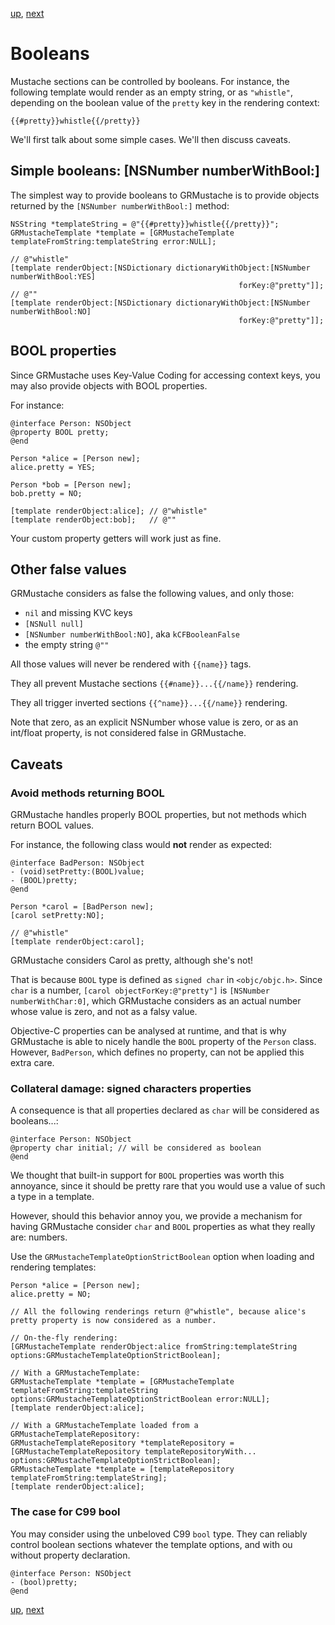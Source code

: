 [up](../runtime.md), [next](helpers.md)

# Booleans

Mustache sections can be controlled by booleans. For instance, the following template would render as an empty string, or as `"whistle"`, depending on the boolean value of the `pretty` key in the rendering context:

	{{#pretty}}whistle{{/pretty}}

We'll first talk about some simple cases. We'll then discuss caveats.

## Simple booleans: [NSNumber numberWithBool:]

The simplest way to provide booleans to GRMustache is to provide objects returned by the `[NSNumber numberWithBool:]` method:

```objc
NSString *templateString = @"{{#pretty}}whistle{{/pretty}}";
GRMustacheTemplate *template = [GRMustacheTemplate templateFromString:templateString error:NULL];

// @"whistle"
[template renderObject:[NSDictionary dictionaryWithObject:[NSNumber numberWithBool:YES]
                                                   forKey:@"pretty"]];
// @""
[template renderObject:[NSDictionary dictionaryWithObject:[NSNumber numberWithBool:NO]
                                                   forKey:@"pretty"]];
```

## BOOL properties

Since GRMustache uses Key-Value Coding for accessing context keys, you may also provide objects with BOOL properties.

For instance:

```objc
@interface Person: NSObject
@property BOOL pretty;
@end

Person *alice = [Person new];
alice.pretty = YES;

Person *bob = [Person new];
bob.pretty = NO;

[template renderObject:alice]; // @"whistle"
[template renderObject:bob];   // @""
```

Your custom property getters will work just as fine.


## Other false values

GRMustache considers as false the following values, and only those:

- `nil` and missing KVC keys
- `[NSNull null]`
- `[NSNumber numberWithBool:NO]`, aka `kCFBooleanFalse`
- the empty string `@""`

All those values will never be rendered with `{{name}}` tags.

They all prevent Mustache sections `{{#name}}...{{/name}}` rendering.

They all trigger inverted sections `{{^name}}...{{/name}}` rendering.

Note that zero, as an explicit NSNumber whose value is zero, or as an int/float property, is not considered false in GRMustache.


## Caveats

### Avoid methods returning BOOL

GRMustache handles properly BOOL properties, but not methods which return BOOL values.

For instance, the following class would **not** render as expected:

```objc
@interface BadPerson: NSObject
- (void)setPretty:(BOOL)value;
- (BOOL)pretty;
@end

Person *carol = [BadPerson new];
[carol setPretty:NO];

// @"whistle"
[template renderObject:carol];
```

GRMustache considers Carol as pretty, although she's not!

That is because `BOOL` type is defined as `signed char` in `<objc/objc.h>`. Since `char` is a number, `[carol objectForKey:@"pretty"]` is `[NSNumber numberWithChar:0]`, which GRMustache considers as an actual number whose value is zero, and not as a falsy value.

Objective-C properties can be analysed at runtime, and that is why GRMustache is able to nicely handle the `BOOL` property of the `Person` class. However, `BadPerson`, which defines no property, can not be applied this extra care.

### Collateral damage: signed characters properties

A consequence is that all properties declared as `char` will be considered as booleans...:

```objc
@interface Person: NSObject
@property char initial;	// will be considered as boolean
@end
```

We thought that built-in support for `BOOL` properties was worth this annoyance, since it should be pretty rare  that you would use a value of such a type in a template.

However, should this behavior annoy you, we provide a mechanism for having GRMustache consider `char` and `BOOL` properties as what they really are: numbers.

Use the `GRMustacheTemplateOptionStrictBoolean` option when loading and rendering templates:

```objc
Person *alice = [Person new];
alice.pretty = NO;

// All the following renderings return @"whistle", because alice's pretty property is now considered as a number.

// On-the-fly rendering:
[GRMustacheTemplate renderObject:alice fromString:templateString options:GRMustacheTemplateOptionStrictBoolean];

// With a GRMustacheTemplate:
GRMustacheTemplate *template = [GRMustacheTemplate templateFromString:templateString options:GRMustacheTemplateOptionStrictBoolean error:NULL];
[template renderObject:alice];

// With a GRMustacheTemplate loaded from a GRMustacheTemplateRepository:
GRMustacheTemplateRepository *templateRepository = [GRMustacheTemplateRepository templateRepositoryWith... options:GRMustacheTemplateOptionStrictBoolean];
GRMustacheTemplate *template = [templateRepository templateFromString:templateString];
[template renderObject:alice];
```


### The case for C99 bool

You may consider using the unbeloved C99 `bool` type. They can reliably control boolean sections whatever the template options, and with ou without property declaration.

```objc
@interface Person: NSObject
- (bool)pretty;
@end
```

[up](../runtime.md), [next](helpers.md)
